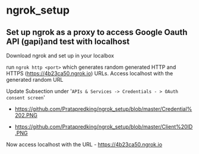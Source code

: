 # ngrok_setup

## Set up ngrok as a proxy to access Google Oauth API (gapi)and test with localhost

Download ngrok and set up in your localbox

run `ngrok http <port>` which generates random generated HTTP and HTTPS (https://4b23ca50.ngrok.io) URLs. Access localhost with the generated random URL

Update Subsection under '`APIs & Services -> Credentials - > OAuth consent screen`'
  - https://github.com/Pratapredking/ngrok_setup/blob/master/Credential%202.PNG
  
  - https://github.com/Pratapredking/ngrok_setup/blob/master/Client%20ID.PNG
  
 Now access localhost with the URL - https://4b23ca50.ngrok.io
 
  
  




